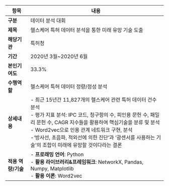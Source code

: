 |항목|내용|
|------|---|
|**구분**|데이터 분석 대회|
|**제목**|헬스케어 특허 데이터 분석을 통한 미래 유망 기술 도출|
|**해당기관**|특허청|
|**기간**|2020년 3월~2020년 6월|
|**본인기여도**|33.3%|
|**수행역할**|헬스케어 특허 데이터 정량/정성 분석|
|**상세내용**|- 최근 15년간 11,827개의 헬스케어 관련 특허 데이터 건수 분석 <br> - 평가 지표 분석: IPC 코드, 청구항의 수, 피인용 문헌 수, 패밀리 문헌 수, CAGR 지수들을 활용하여 핵심기술을 분류 및 분석 <br> - Word2vec으로 인용 관계 네트워크 구현, 분석 <br> -‘방사선, 초음파, 적외선에 의한 진단’과 ‘광센서를 사용하는 기술’의 조합이 미래에 유망할 것이다라는 결론|
|**적용 역량/기술**|- **프로래밍 언어**: Python <br> - **활용 라이브러리&프레임워크**: NetworkX, Pandas, Numpy, Matplotlib <br> - **활용 이론**: Word2vec |

